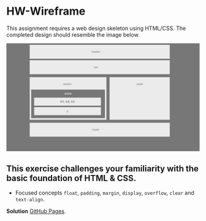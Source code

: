 # HW-Wireframe
This assignment requires a web design skeleton using HTML/CSS. The completed design should resemble the image below. 

![Final Layout](Images/Easier-Layout.png)

## This exercise challenges your familiarity with the basic foundation of HTML & CSS.
* Focused concepts `float`, `padding`, `margin`, `display`, `overflow`, `clear` and `text-align`.

**Solution** [GitHub Pages](https://halo8424.github.io/HW-Wireframe/).
